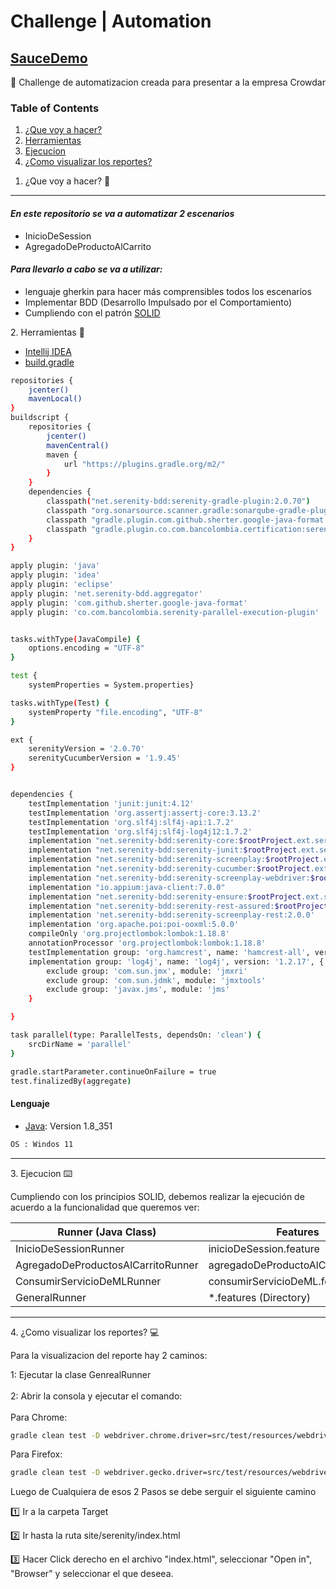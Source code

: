 # Challenge | Automation

## <u> SauceDemo </u>


:pushpin: Challenge de automatizacion creada para presentar a la empresa Crowdar


### Table of Contents
1. [¿Que voy a hacer?](#general-info)
2. [Herramientas](#tools)
3. [Ejecucion](#execution)
4. [¿Como visualizar los reportes?](#reports)


<a name="general-info"></a>
1. ¿Que voy a hacer? :mag_right:

***

#### _En este repositorio se va a automatizar 2 escenarios_
 <ul>
<li>InicioDeSession
<li>AgregadoDeProductoAlCarrito
</ul>

#### _Para llevarlo a cabo se va a utilizar:_
* lenguaje gherkin para hacer más comprensibles todos los escenarios
* Implementar BDD (Desarrollo Impulsado por el Comportamiento)
* Cumpliendo con el patrón <u>SOLID</u>

<a name="tools"></a>
2. Herramientas :briefcase:

* [Intellij IDEA](https://www.jetbrains.com/es-es/idea/)
* [build.gradle]()


```bash
repositories {
    jcenter()
    mavenLocal()
}
buildscript {
    repositories {
        jcenter()
        mavenCentral()
        maven {
            url "https://plugins.gradle.org/m2/"
        }
    }
    dependencies {
        classpath("net.serenity-bdd:serenity-gradle-plugin:2.0.70")
        classpath "org.sonarsource.scanner.gradle:sonarqube-gradle-plugin:3.0"
        classpath "gradle.plugin.com.github.sherter.google-java-format:google-java-format-gradle-plugin:0.8"
        classpath "gradle.plugin.co.com.bancolombia.certification:serenity-parallel-execution-plugin:1.0.3"
    }
}

apply plugin: 'java'
apply plugin: 'idea'
apply plugin: 'eclipse'
apply plugin: 'net.serenity-bdd.aggregator'
apply plugin: 'com.github.sherter.google-java-format'
apply plugin: 'co.com.bancolombia.serenity-parallel-execution-plugin'


tasks.withType(JavaCompile) {
    options.encoding = "UTF-8"
}

test {
    systemProperties = System.properties}

tasks.withType(Test) {
    systemProperty "file.encoding", "UTF-8"
}

ext {
    serenityVersion = '2.0.70'
    serenityCucumberVersion = '1.9.45'
}


dependencies {
    testImplementation 'junit:junit:4.12'
    testImplementation 'org.assertj:assertj-core:3.13.2'
    testImplementation 'org.slf4j:slf4j-api:1.7.2'
    testImplementation 'org.slf4j:slf4j-log4j12:1.7.2'
    implementation "net.serenity-bdd:serenity-core:$rootProject.ext.serenityVersion"
    implementation "net.serenity-bdd:serenity-junit:$rootProject.ext.serenityVersion"
    implementation "net.serenity-bdd:serenity-screenplay:$rootProject.ext.serenityVersion"
    implementation "net.serenity-bdd:serenity-cucumber:$rootProject.ext.serenityCucumberVersion"
    implementation "net.serenity-bdd:serenity-screenplay-webdriver:$rootProject.ext.serenityVersion"
    implementation "io.appium:java-client:7.0.0"
    implementation "net.serenity-bdd:serenity-ensure:$rootProject.ext.serenityVersion"
    implementation "net.serenity-bdd:serenity-rest-assured:$rootProject.ext.serenityVersion"
    implementation 'net.serenity-bdd:serenity-screenplay-rest:2.0.0'
    implementation 'org.apache.poi:poi-ooxml:5.0.0'
    compileOnly 'org.projectlombok:lombok:1.18.8'
    annotationProcessor 'org.projectlombok:lombok:1.18.8'
    testImplementation group: 'org.hamcrest', name: 'hamcrest-all', version: '1.3'
    implementation group: 'log4j', name: 'log4j', version: '1.2.17', {
        exclude group: 'com.sun.jmx', module: 'jmxri'
        exclude group: 'com.sun.jdmk', module: 'jmxtools'
        exclude group: 'javax.jms', module: 'jms'
    }

}

task parallel(type: ParallelTests, dependsOn: 'clean') {
    srcDirName = 'parallel'
}

gradle.startParameter.continueOnFailure = true
test.finalizedBy(aggregate)
```
#### Lenguaje

* [Java](https://www.java.com/en/): Version 1.8_351

```bash
OS : Windos 11
```
***
<a name="execution"></a>
3. Ejecucion :keyboard:

Cumpliendo con los principios SOLID, debemos realizar la ejecución de acuerdo a la funcionalidad que queremos ver:

| Runner (Java Class)                | Features                            |
|------------------------------------|-------------------------------------|
| InicioDeSessionRunner              | inicioDeSession.feature             |
| AgregadoDeProductosAlCarritoRunner | agregadoDeProductoAlCarrito.feature |
| ConsumirServicioDeMLRunner         | consumirServicioDeML.feature        |
| GeneralRunner                      | *.features (Directory)              |                  
***
<a name="reports"></a>
4. ¿Como visualizar los reportes? :computer:

Para la visualizacion del reporte hay 2 caminos:

1: Ejecutar la clase GenrealRunner</br></br>
2: Abrir la consola y ejecutar el comando:</br></br>
Para Chrome:
```bash
gradle clean test -D webdriver.chrome.driver=src/test/resources/webdriver/windows/chromedriver.exe
```
Para Firefox:
```bash
gradle clean test -D webdriver.gecko.driver=src/test/resources/webdriver/windows/geckodriver.exe
```


Luego de Cualquiera de esos 2 Pasos se debe serguir el siguiente camino

:one: Ir a la carpeta Target

:two: Ir hasta la ruta site/serenity/index.html

:three: Hacer Click derecho en el archivo "index.html", seleccionar "Open in", "Browser" y seleccionar el que deseea.
